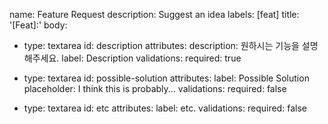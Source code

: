 name: Feature Request
description: Suggest an idea
labels: [feat]
title: '[Feat]:'
body:

- type: textarea
  id: description
  attributes:
  description: 원하시는 기능을 설명해주세요.
  label: Description
  validations:
  required: true

- type: textarea
  id: possible-solution
  attributes:
  label: Possible Solution
  placeholder: I think this is probably...
  validations:
  required: false

- type: textarea
  id: etc
  attributes:
  label: etc.
  validations:
  required: false